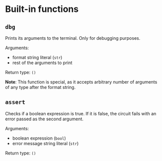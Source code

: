 # Built-in functions

## `dbg`

Prints its arguments to the terminal. Only for debugging purposes.

Arguments:
- format string literal (`str`)
- rest of the arguments to print

Return type: `()`

**Note**: This function is special, as it accepts arbitrary number of arguments
of any type after the format string.

## `assert`

Checks if a boolean expression is true. If it is false, the circuit fails with
an error passed as the second argument.

Arguments:
- boolean expression (`bool`)
- error message string literal (`str`)

Return type: `()`
